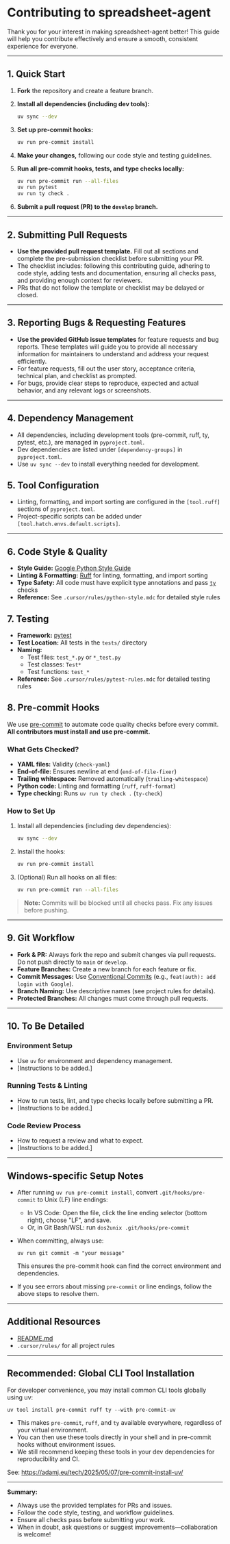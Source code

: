 # Contributing to spreadsheet-agent

Thank you for your interest in making spreadsheet-agent better! This guide will help you contribute effectively and ensure a smooth, consistent experience for everyone.

---

## 1. Quick Start

1. **Fork** the repository and create a feature branch.
2. **Install all dependencies (including dev tools):**

   ```bash
   uv sync --dev
   ```

3. **Set up pre-commit hooks:**

   ```bash
   uv run pre-commit install
   ```

4. **Make your changes,** following our code style and testing guidelines.
5. **Run all pre-commit hooks, tests, and type checks locally:**

   ```bash
   uv run pre-commit run --all-files
   uv run pytest
   uv run ty check .
   ```

6. **Submit a pull request (PR) to the `develop` branch.**

---

## 2. Submitting Pull Requests

- **Use the provided pull request template.** Fill out all sections and complete the pre-submission checklist before submitting your PR.
- The checklist includes: following this contributing guide, adhering to code style, adding tests and documentation, ensuring all checks pass, and providing enough context for reviewers.
- PRs that do not follow the template or checklist may be delayed or closed.

---

## 3. Reporting Bugs & Requesting Features

- **Use the provided GitHub issue templates** for feature requests and bug reports. These templates will guide you to provide all necessary information for maintainers to understand and address your request efficiently.
- For feature requests, fill out the user story, acceptance criteria, technical plan, and checklist as prompted.
- For bugs, provide clear steps to reproduce, expected and actual behavior, and any relevant logs or screenshots.

---

## 4. Dependency Management

- All dependencies, including development tools (pre-commit, ruff, ty, pytest, etc.), are managed in `pyproject.toml`.
- Dev dependencies are listed under `[dependency-groups]` in `pyproject.toml`.
- Use `uv sync --dev` to install everything needed for development.

## 5. Tool Configuration

- Linting, formatting, and import sorting are configured in the `[tool.ruff]` sections of `pyproject.toml`.
- Project-specific scripts can be added under `[tool.hatch.envs.default.scripts]`.

---

## 6. Code Style & Quality

- **Style Guide:** [Google Python Style Guide](https://google.github.io/styleguide/pyguide.html)
- **Linting & Formatting:** [Ruff](https://docs.astral.sh/ruff/) for linting, formatting, and import sorting
- **Type Safety:** All code must have explicit type annotations and pass [`ty`](https://github.com/hynek/ty) checks
- **Reference:** See `.cursor/rules/python-style.mdc` for detailed style rules

## 7. Testing

- **Framework:** [pytest](https://docs.pytest.org/en/stable/)
- **Test Location:** All tests in the `tests/` directory
- **Naming:**
  - Test files: `test_*.py` or `*_test.py`
  - Test classes: `Test*`
  - Test functions: `test_*`
- **Reference:** See `.cursor/rules/pytest-rules.mdc` for detailed testing rules

## 8. Pre-commit Hooks

We use [pre-commit](https://pre-commit.com/) to automate code quality checks before every commit. **All contributors must install and use pre-commit.**

### What Gets Checked?

- **YAML files:** Validity (`check-yaml`)
- **End-of-file:** Ensures newline at end (`end-of-file-fixer`)
- **Trailing whitespace:** Removed automatically (`trailing-whitespace`)
- **Python code:** Linting and formatting (`ruff`, `ruff-format`)
- **Type checking:** Runs `uv run ty check .` (`ty-check`)

### How to Set Up

1. Install all dependencies (including dev dependencies):

   ```bash
   uv sync --dev
   ```

2. Install the hooks:

   ```bash
   uv run pre-commit install
   ```

3. (Optional) Run all hooks on all files:

   ```bash
   uv run pre-commit run --all-files
   ```

> **Note:** Commits will be blocked until all checks pass. Fix any issues before pushing.

---

## 9. Git Workflow

- **Fork & PR:** Always fork the repo and submit changes via pull requests. Do not push directly to `main` or `develop`.
- **Feature Branches:** Create a new branch for each feature or fix.
- **Commit Messages:** Use [Conventional Commits](https://www.conventionalcommits.org/) (e.g., `feat(auth): add login with Google`).
- **Branch Naming:** Use descriptive names (see project rules for details).
- **Protected Branches:** All changes must come through pull requests.

---

## 10. To Be Detailed

### Environment Setup

- Use `uv` for environment and dependency management.
- [Instructions to be added.]

### Running Tests & Linting

- How to run tests, lint, and type checks locally before submitting a PR.
- [Instructions to be added.]

### Code Review Process

- How to request a review and what to expect.
- [Instructions to be added.]

---

## Windows-specific Setup Notes

- After running `uv run pre-commit install`, convert `.git/hooks/pre-commit` to Unix (LF) line endings:
  - In VS Code: Open the file, click the line ending selector (bottom right), choose "LF", and save.
  - Or, in Git Bash/WSL: run `dos2unix .git/hooks/pre-commit`
- When committing, always use:

  ```
  uv run git commit -m "your message"
  ```

  This ensures the pre-commit hook can find the correct environment and dependencies.
- If you see errors about missing `pre-commit` or line endings, follow the above steps to resolve them.

---

## Additional Resources

- [README.md](./README.md)
- `.cursor/rules/` for all project rules

---

## Recommended: Global CLI Tool Installation

For developer convenience, you may install common CLI tools globally using uv:

```
uv tool install pre-commit ruff ty --with pre-commit-uv
```

- This makes `pre-commit`, `ruff`, and `ty` available everywhere, regardless of your virtual environment.
- You can then use these tools directly in your shell and in pre-commit hooks without environment issues.
- We still recommend keeping these tools in your dev dependencies for reproducibility and CI.

See: <https://adamj.eu/tech/2025/05/07/pre-commit-install-uv/>

---

**Summary:**

- Always use the provided templates for PRs and issues.
- Follow the code style, testing, and workflow guidelines.
- Ensure all checks pass before submitting your work.
- When in doubt, ask questions or suggest improvements—collaboration is welcome!
